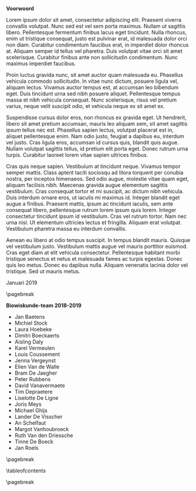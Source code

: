 **Voorwoord**

Lorem ipsum dolor sit amet, consectetur adipiscing elit. Praesent viverra convallis volutpat. Nunc sed est vel sem porta maximus. Nullam ut sagittis libero. Pellentesque fermentum finibus lacus eget tincidunt. Nulla rhoncus, enim ut tristique consequat, justo est pulvinar erat, id malesuada dolor orci non diam. Curabitur condimentum faucibus erat, in imperdiet dolor rhoncus at. Aliquam semper id tellus vel pharetra. Duis volutpat vitae orci sit amet scelerisque. Curabitur finibus ante non sollicitudin condimentum. Nunc maximus imperdiet faucibus.

Proin luctus gravida nunc, sit amet auctor quam malesuada eu. Phasellus vehicula commodo sollicitudin. In vitae nunc dictum, posuere ligula vel, aliquam lectus. Vivamus auctor tempus est, at accumsan leo bibendum eget. Duis tincidunt urna sed nibh posuere aliquet. Pellentesque tempus massa et nibh vehicula consequat. Nunc scelerisque, risus vel pretium varius, neque velit suscipit odio, et vehicula neque ex sit amet ex.

Suspendisse cursus dolor eros, non rhoncus ex gravida eget. Ut hendrerit, libero sit amet pretium accumsan, mauris leo aliquam sem, sit amet sagittis ipsum tellus nec est. Phasellus sapien lectus, volutpat placerat est in, aliquet pellentesque enim. Nam odio justo, feugiat a dapibus eu, interdum vel justo. Cras ligula eros, accumsan id cursus quis, blandit quis augue. Nullam volutpat sagittis tellus, id pretium elit porta eget. Donec rutrum urna turpis. Curabitur laoreet lorem vitae sapien ultrices finibus.

Cras quis neque sapien. Vestibulum at tincidunt neque. Vivamus tempor semper mattis. Class aptent taciti sociosqu ad litora torquent per conubia nostra, per inceptos himenaeos. Sed odio augue, molestie vitae quam eget, aliquam facilisis nibh. Maecenas gravida augue elementum sagittis vestibulum. Cras consequat tortor et mi suscipit, ac dictum nibh vehicula. Duis interdum ornare eros, ut iaculis mi maximus id. Integer blandit eget augue a finibus. Praesent mattis, ipsum ac tincidunt iaculis, sem ante consequat libero, pellentesque rutrum lorem ipsum quis lorem. Integer consectetur tincidunt ipsum id vestibulum. Cras vel rutrum tortor. Nam nec urna nisl. Ut elementum ultricies lectus et fringilla. Aliquam erat volutpat. Vestibulum pharetra massa eu interdum convallis.

Aenean eu libero at odio tempus suscipit. In tempus blandit mauris. Quisque vel vestibulum justo. Vestibulum mattis augue vel mauris porttitor euismod. Cras eget diam at elit vehicula consectetur. Pellentesque habitant morbi tristique senectus et netus et malesuada fames ac turpis egestas. Donec quis leo metus. Donec eu dapibus nulla. Aliquam venenatis lacinia dolor vel tristique. Sed ut mauris metus.

Januari 2019

\pagebreak

**Biowiskunde-team 2018-2019**

- Jan Baetens
- Michiel Stock
- Laura Hoebeke
- Dimitri Boeckaerts
- Aisling Daly
- Karel Vermeulen
- Louis Coussement
- Jenna Vergeynst
- Elien Van de Walle
- Bram De Jaegher
- Peter Rubbens
- David Vanavermaete
- Tim Depraetere
- Liselotte De Ligne
- Joris Meys
- Michael Ghijs
- Lander De Visscher
- An Schelfaut
- Margot Vanhoubroeck
- Ruth Van den Driessche
- Tinne De Boeck
- Jan Roels

\pagebreak

\tableofcontents

\pagebreak
